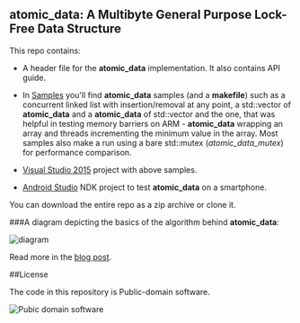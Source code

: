 
## atomic\_data: A Multibyte General Purpose Lock-Free Data Structure

  This repo contains:

  * A header file for the **atomic\_data** implementation. It also contains API guide.

  * In [Samples](https://github.com/alexpolt/atomic_data/tree/master/samples) 
    you'll find **atomic\_data** samples (and a **makefile**) such as
    a concurrent linked list with insertion/removal at any point, a std::vector of 
    **atomic\_data** and a **atomic\_data** of std::vector and the one, that was
    helpful in testing memory barriers on ARM - **atomic\_data** wrapping an array 
    and threads incrementing the minimum value in the array. 
    Most samples also make a run using a bare std::mutex (*atomic\_data\_mutex*) for 
    performance comparison.

  * [Visual Studio 2015](https://github.com/alexpolt/atomic_data/tree/master/VisualStudio2015/atomic_data_test)
    project with above samples.

  * [Android Studio](https://github.com/alexpolt/atomic_data/tree/master/AndroidStudio/atomic_data_test) 
    NDK project to test **atomic\_data** on a smartphone.

  You can download the entire repo as a zip archive or clone it.


###A diagram depicting the basics of the algorithm behind **atomic\_data**:

  ![diagram](http://alexpolt.github.io/images/atomic-data.png)

  Read more in the [blog post](http://alexpolt.github.io/atomic-data.html). 


##License

  The code in this repository is Public-domain software.

  ![Pubic domain software](http://alexpolt.github.io/images/public_domain_mark.png)


